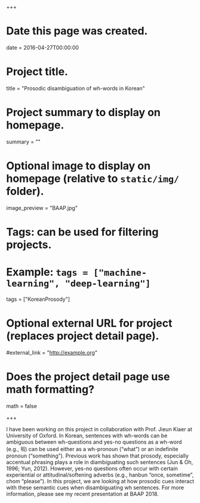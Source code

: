 +++
# Date this page was created.
date = 2016-04-27T00:00:00

# Project title.
title = "Prosodic disambiguation of wh-words in Korean"

# Project summary to display on homepage.
summary = ""

# Optional image to display on homepage (relative to `static/img/` folder).
image_preview = "BAAP.jpg"

# Tags: can be used for filtering projects.
# Example: `tags = ["machine-learning", "deep-learning"]`
tags = ["KoreanProsody"]

# Optional external URL for project (replaces project detail page).
#external_link = "http://example.org"

# Does the project detail page use math formatting?
math = false

+++

I have been working on this project in collaboration with Prof. Jieun Kiaer at University of Oxford. In Korean, sentences with wh-words can be ambiguous between wh-questions and yes-no questions as a wh-word (e.g., 뭐) can be used either as a wh-pronoun (“what”) or an indefinite pronoun (“something”). Previous work has shown that prosody, especially accentual phrasing plays a role in diambiguating such sentences (Jun & Oh, 1996; Yun, 2012). However, yes-no questions often occur with certain experiential or attitudinal/softening adverbs (e.g., hanbun “once, sometime”, chom “please”). In this project, we are looking at how prosodic cues interact with these semantic cues when disambiguating wh sentences. For more information, please see my recent presentation at BAAP 2018.
